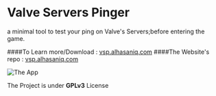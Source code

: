 # Valve Servers Pinger

a minimal tool to test your ping on Valve's Servers;before entering the game.

####To Learn more/Download : [vsp.alhasaniq.com](http://vsp.alhasaniq.com)
####The Website's repo : [vsp.alhasaniq.com](https://github.com/AlhasanIQ/VSP_website)

![The App](http://vsp.alhasaniq.com/img/App.png)


The Project is under **GPLv3** License
